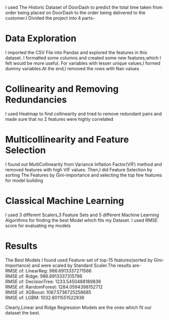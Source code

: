 I used The Historic Dataset of DoorDash to predict the total time taken from order being placed on DoorDash to the order being delivered to the customer.I Divided the project into 4 parts-
# Data Exploration
I imported the CSV File into Pandas and explored the features in this dataset. I formatted some columns and created some new features,which I felt would be more useful. For variables with lesser unique values,I formed dummy variables.At the end,I removed the rows with Nan values

# Collinearity and Removing Redundancies
I used Heatmap to find collinearity and tried to remove redundant pairs and made sure that no 2 features were highly correlated

# Multicollinearity and Feature Selection
I found out MultiCollinearity from Variance Inflation Factor(VIF) method and removed features with high VIF values. Then,I did Feature Selection by sorting The Features by Gini-importance and selecting the top few features for model building

# Classical Machine Learning
I used 3 different Scalers,3 Feature Sets and 5 different Machine Learning Algorithms for finding the best Model which fits my Dataset. I used RMSE score for evaluating my models

# Results
The Best Models I found used Feature-set of top-15 features(sorted by Gini-Importance) and were scaled by Standard Scaler.The results are-<br>
RMSE of: LinearReg: 986.6913337271566<br>
RMSE of: Ridge: 986.6913337315796<br>
RMSE of: DecisionTree: 1233.5450488189838<br>
RMSE of: RandomForest: 1284.0594398152712<br>
RMSE of: XGBoost: 1067.5736725258685<br>
RMSE of: LGBM: 1032.6011551522938<br>

Clearly,Linear and Ridge Regression Models are the ones which fit our dataset the best.
